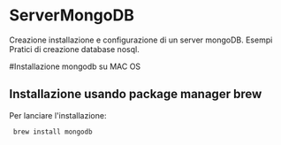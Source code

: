 # ServerMongoDB
Creazione installazione e configurazione di un server mongoDB.
Esempi Pratici di creazione database nosql.

#Installazione mongodb su MAC OS
## Installazione usando package manager brew

<p> Per lanciare l'installazione: </p>
<CODE> brew install mongodb </CODE>
